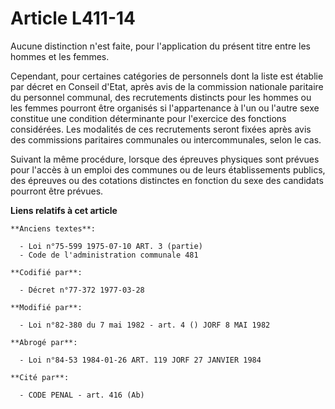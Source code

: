 # Article L411-14

Aucune distinction n'est faite, pour l'application du présent titre entre les hommes et les femmes.

Cependant, pour certaines catégories de personnels dont la liste est établie par décret en Conseil d'Etat, après avis de la
commission nationale paritaire du personnel communal, des recrutements distincts pour les hommes ou les femmes pourront être
organisés si l'appartenance à l'un ou l'autre sexe constitue une condition déterminante pour l'exercice des fonctions
considérées. Les modalités de ces recrutements seront fixées après avis des commissions paritaires communales ou
intercommunales, selon le cas.

Suivant la même procédure, lorsque des épreuves physiques sont prévues pour l'accès à un emploi des communes ou de leurs
établissements publics, des épreuves ou des cotations distinctes en fonction du sexe des candidats pourront être prévues.

**Liens relatifs à cet article**

	**Anciens textes**:

	  - Loi n°75-599 1975-07-10 ART. 3 (partie)
	  - Code de l'administration communale 481

	**Codifié par**:

	  - Décret n°77-372 1977-03-28

	**Modifié par**:

	  - Loi n°82-380 du 7 mai 1982 - art. 4 () JORF 8 MAI 1982

	**Abrogé par**:

	  - Loi n°84-53 1984-01-26 ART. 119 JORF 27 JANVIER 1984

	**Cité par**:

	  - CODE PENAL - art. 416 (Ab)
